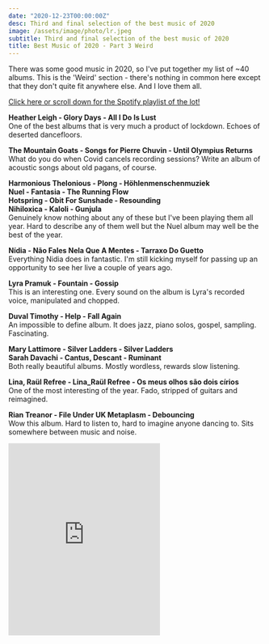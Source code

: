 ```yaml
---
date: "2020-12-23T00:00:00Z"
desc: Third and final selection of the best music of 2020
image: /assets/image/photo/lr.jpeg
subtitle: Third and final selection of the best music of 2020
title: Best Music of 2020 - Part 3 Weird
---
```


There was some good music in 2020, so I've put together my list of ~40 albums. 
This is the 'Weird' section - there's nothing in common here except that they don't quite fit anywhere else. And I love them all.

[Click here or scroll down for the Spotify playlist of the lot!](https://open.spotify.com/playlist/1CrAikkGv1es9QwwSMT1oh)

**Heather Leigh - Glory Days - All I Do Is Lust**  
One of the best albums that is very much a product of lockdown. Echoes of deserted dancefloors.

**The Mountain Goats - Songs for Pierre Chuvin - Until Olympius Returns**  
What do you do when Covid cancels recording sessions? Write an album of acoustic songs about old pagans, of course.

**Harmonious Thelonious - Plong - Höhlenmenschenmuziek**  
**Nuel - Fantasia - The Running Flow**  
**Hotspring - Obit For Sunshade - Resounding**  
**Nihiloxica - Kaloli - Gunjula**  
Genuinely know nothing about any of these but I've been playing them all year. Hard to describe any of them well but the Nuel album may well be the best of the year.

**Nídia - Não Fales Nela Que A Mentes - Tarraxo Do Guetto**  
Everything Nidia does in fantastic. I'm still kicking myself for passing up an opportunity to see her live a couple of years ago.

**Lyra Pramuk - Fountain - Gossip**  
This is an interesting one. Every sound on the album is Lyra's recorded voice, manipulated and chopped.

**Duval Timothy - Help - Fall Again**  
An impossible to define album. It does jazz, piano solos, gospel, sampling. Fascinating.

**Mary Lattimore - Silver Ladders - Silver Ladders**  
**Sarah Davachi - Cantus, Descant - Ruminant**  
Both really beautiful albums. Mostly wordless, rewards slow listening.

**Lina, Raül Refree - Lina_Raül Refree - Os meus olhos são dois círios**  
One of the most interesting of the year. Fado, stripped of guitars and reimagined.

**Rian Treanor - File Under UK Metaplasm - Debouncing**  
Wow this album. Hard to listen to, hard to imagine anyone dancing to. Sits somewhere between music and noise.


<iframe src="https://open.spotify.com/embed/playlist/1CrAikkGv1es9QwwSMT1oh" width="300" height="380" frameborder="0" allowtransparency="true" allow="encrypted-media"></iframe>
